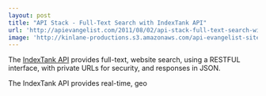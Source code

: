 ```yaml
---
layout: post
title: "API Stack - Full-Text Search with IndexTank API"
url: 'http://apievangelist.com/2011/08/02/api-stack-full-text-search-with-indextank-api/'
image: 'http://kinlane-productions.s3.amazonaws.com/api-evangelist-site/blog/indextank_logo.png'
---
```


[<img class="c1" src="http://kinlane-productions.s3.amazonaws.com/api-evangelist/indextank/indextank_logo.png" alt="" align="right" />][1]The [IndexTank API][1] provides full-text, website search, using a RESTFUL interface, with private URLs for security, and responses in JSON.

The IndexTank API provides real-time, geo

   [1]: https://indextank.com/home
